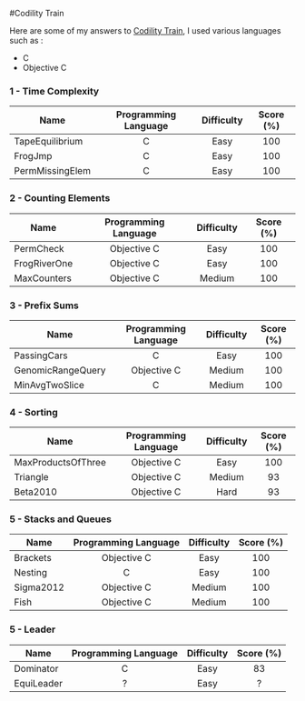 #Codility Train

Here are some of my answers to [Codility Train](https://codility.com/train/), I used various languages such as :

*	C
*	Objective C
	

### 1 - Time Complexity

Name            | Programming Language | Difficulty | Score (%)
--------------- | :------------------: | :--------: | :--------:
TapeEquilibrium | C                    | Easy       |100
FrogJmp         | C                    | Easy       |100
PermMissingElem | C                    | Easy       |100


### 2 - Counting Elements

Name         | Programming Language | Difficulty | Score (%)
------------ | :------------------: | :--------: | :--------:
PermCheck    | Objective C          | Easy       |100
FrogRiverOne | Objective C          | Easy       |100
MaxCounters  | Objective C          | Medium     |100


### 3 - Prefix Sums

Name              | Programming Language | Difficulty | Score (%)
----------------- | :------------------: | :--------: | :--------:
PassingCars       | C                    | Easy       |100
GenomicRangeQuery | Objective C          | Medium     |100
MinAvgTwoSlice    | C                    | Medium     |100


### 4 - Sorting

Name               | Programming Language | Difficulty | Score (%)
------------------ | :------------------: | :--------: | :--------:
MaxProductsOfThree | Objective C          | Easy       |100
Triangle           | Objective C          | Medium     |93
Beta2010           | Objective C          | Hard       |93


### 5 - Stacks and Queues

Name      | Programming Language | Difficulty | Score (%)
--------- | :------------------: | :--------: | :--------:
Brackets  | Objective C          | Easy       |100
Nesting   | C                    | Easy       |100
Sigma2012 | Objective C          | Medium     |100
Fish      | Objective C          | Medium     |100


### 5 - Leader

Name       | Programming Language | Difficulty | Score (%)
---------- | :------------------: | :--------: | :--------:
Dominator  | C                    | Easy       |83
EquiLeader | ?                    | Easy       |?